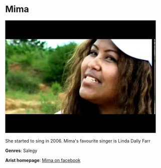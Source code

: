 # Mima

![Mima](mima.jpg)

She started to sing in 2006. Mima's favourite singer is Linda Dally Farr


**Genres**: Salegy

**Arist homepage**: [Mima on facebook](https://web.facebook.com/2106415959668846/videos/2374450719322600/?_rdc=1&_rdr)
